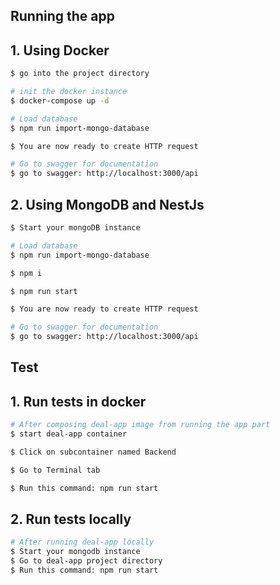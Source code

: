 ## Running the app
## 1. Using Docker

```bash
$ go into the project directory

# init the docker instance
$ docker-compose up -d

# Load database 
$ npm run import-mongo-database

$ You are now ready to create HTTP request

# Go to swagger for documentation
$ go to swagger: http://localhost:3000/api

```

## 2. Using MongoDB and NestJs

```bash
$ Start your mongoDB instance

# Load database 
$ npm run import-mongo-database

$ npm i

$ npm run start

$ You are now ready to create HTTP request

# Go to swagger for documentation
$ go to swagger: http://localhost:3000/api
```

## Test
## 1. Run tests in docker
```bash
# After composing deal-app image from running the app part
$ start deal-app container

$ Click on subcontainer named Backend

$ Go to Terminal tab

$ Run this command: npm run start
```

## 2. Run tests locally
```bash
# After running deal-app locally
$ Start your mongodb instance
$ Go to deal-app project directory
$ Run this command: npm run start
```

